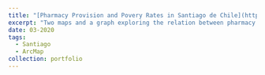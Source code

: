 ```yaml
---
title: "[Pharmacy Provision and Povery Rates in Santiago de Chile](https://vcarraro.com/map-bindery/pharmacies/sntg-pharmacies.html)"
excerpt: "Two maps and a graph exploring the relation between pharmacy provision and economic inequalities in Santiago."
date: 03-2020
tags:
  - Santiago
  - ArcMap
collection: portfolio
---
```





